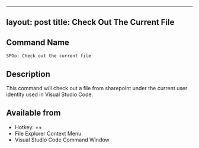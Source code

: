 
---
layout: post
title: Check Out The Current File
---

## Command Name
`SPGo: Check out the current file`

## Description
This command will check out a file from sharepoint under the current user identity used in Visual Studio Code.

## Available from
* Hotkey: <alt>+<shift>+<c>
* File Explorer Context Menu
* Visual Studio Code Command Window